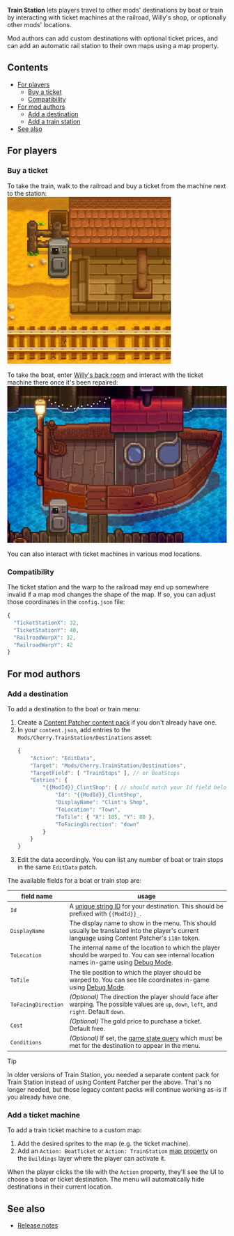 ﻿**Train Station** lets players travel to other mods' destinations by boat or train by interacting with ticket machines
at the railroad, Willy's shop, or optionally other mods' locations.

Mod authors can add custom destinations with optional ticket prices, and can add an automatic rail station to their own
maps using a map property.

## Contents
* [For players](#for-players)
  * [Buy a ticket](#buy-a-ticket)
  * [Compatibility](#compatibility)
* [For mod authors](#for-mod-authors)
  * [Add a destination](#add-a-destination)
  * [Add a train station](#add-a-train-station)
* [See also](#see-also)

## For players
### Buy a ticket
To take the train, walk to the railroad and buy a ticket from the machine next to the station:  
![](train-station.png)

To take the boat, enter [Willy's back room](https://stardewvalleywiki.com/Fish_Shop#Willy.27s_Boat)
and interact with the ticket machine there once it's been repaired:  
![](boat-dock.png)

You can also interact with ticket machines in various mod locations.

### Compatibility
The ticket station and the warp to the railroad may end up somewhere invalid if a map mod changes the shape of the map.
If so, you can adjust those coordinates in the `config.json` file:
```js
{
  "TicketStationX": 32,
  "TicketStationY": 40,
  "RailroadWarpX": 32,
  "RailroadWarpY": 42
}
```

## For mod authors
### Add a destination
To add a destination to the boat or train menu:

1. Create a [Content Patcher content pack](https://stardewvalleywiki.com/Modding:Content_Patcher) if you don't already
   have one.
2. In your `content.json`, add entries to the `Mods/Cherry.TrainStation/Destinations` asset:
   ```js
   {
       "Action": "EditData",
       "Target": "Mods/Cherry.TrainStation/Destinations",
       "TargetField": [ "TrainStops" ], // or BoatStops
       "Entries": {
           "{{ModId}}_ClintShop": { // should match your Id field below
               "Id": "{{ModId}}_ClintShop",
               "DisplayName": "Clint's Shop",
               "ToLocation": "Town",
               "ToTile": { "X": 105, "Y": 80 },
               "ToFacingDirection": "down"
           }
       }
   }
   ```
3. Edit the data accordingly. You can list any number of boat or train stops in the same `EditData` patch.

The available fields for a boat or train stop are:

field name          | usage
------------------- | -----
`Id`                | A [unique string ID](https://stardewvalleywiki.com/Modding:Common_data_field_types#Unique_string_ID) for your destination. This should be prefixed with `{{ModId}}_`.
`DisplayName`       | The display name to show in the menu. This should usually be translated into the player's current language using Content Patcher's `i18n` token.
`ToLocation`        | The internal name of the location to which the player should be warped to. You can see internal location names in-game using [Debug Mode](https://www.nexusmods.com/stardewvalley/mods/679).
`ToTile`            | The tile position to which the player should be warped to. You can see tile coordinates in-game using [Debug Mode](https://www.nexusmods.com/stardewvalley/mods/679).
`ToFacingDirection` | _(Optional)_ The direction the player should face after warping. The possible values are `up`, `down`, `left`, and `right`. Default `down`.
`Cost`              | _(Optional)_ The gold price to purchase a ticket. Default free.
`Conditions`        | _(Optional)_ If set, the [game state query](https://stardewvalleywiki.com/Modding:Game_state_queries) which must be met for the destination to appear in the menu.

> [!TIP]
> In older versions of Train Station, you needed a separate content pack for Train Station instead of using Content
> Patcher per the above. That's no longer needed, but those legacy content packs will continue working as-is if you
> already have one.

### Add a ticket machine
To add a train ticket machine to a custom map:

1. Add the desired sprites to the map (e.g. the ticket machine).
2. Add an `Action: BoatTicket` or `Action: TrainStation` [map property](https://stardewvalleywiki.com/Modding:Maps) on
   the `Buildings` layer where the player can activate it.

When the player clicks the tile with the `Action` property, they'll see the UI to choose a boat or ticket destination.
The menu will automatically hide destinations in their current location.

## See also
* [Release notes](release-notes.md)
